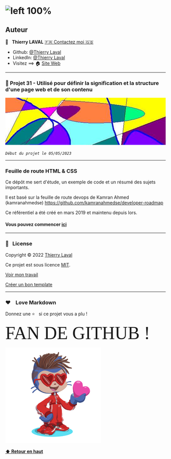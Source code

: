 # ![left 100%](https://raw.githubusercontent.com/thierry-laval/archives/master/images/logo-portfolio.png "Un bien beau logo !")

## Auteur

👤 &nbsp; **Thierry LAVAL** [🇫🇷 Contactez moi 🇬🇧](<contact@thierrylaval.dev>)

* Github: [@Thierry Laval](https://github.com/thierry-laval)
* LinkedIn: [@Thierry Laval](https://www.linkedin.com/in/thierry-laval)
* Visitez ==> 🏠 [Site Web](https://thierrylaval.dev)

***

### 📎 Projet 31 - Utilisé pour définir la signification et la structure d'une page web et de son contenu

![left 100%](/CSS/images/peinture.jpg?raw=true)

_`Début du projet le 05/05/2023`_

***

### Feuille de route HTML & CSS

Ce dépôt me sert d'étude, un exemple de code et un résumé des sujets importants.

Il est basé sur la feuille de route devops de Kamran Ahmed (kamranahmedse)
<https://github.com/kamranahmedse/developer-roadmap>

Ce référentiel a été créé en mars 2019 et maintenu depuis lors.

#### Vous pouvez commencer [ici](summary.md)

***

### 📝 &nbsp; License

Copyright © 2022 [Thierry Laval](https://thierrylaval.dev)

Ce projet est sous licence [MIT](LICENCE).

[Voir mon travail](https://github.com/thierry-laval)

[Créer un bon template](https://github.com/thierry-laval/P22-template-pour-un-readme)

***

### &hearts;&nbsp;&nbsp;&nbsp;&nbsp;Love Markdown

Donnez une ⭐️ &nbsp; si ce projet vous a plu !

<span style="font-family:Papyrus; font-size:4em;">FAN DE GITHUB !</span>

<!--[This is an image](https://myoctocat.com/)-->

<img src="/CSS/images/octocat.png"  alt="Octocat Image" height="300" title="je vous aime" />

**[⬆ Retour en haut](#auteur)**
